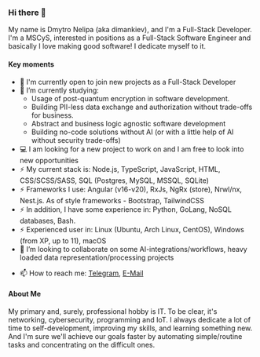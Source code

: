 ### Hi there 👋

My name is Dmytro Nelipa (aka dimankiev), and I'm a Full-Stack Developer.
I'm a MSCyS, interested in positions as a Full-Stack Software Engineer and basically I love making good software!
I dedicate myself to it.

#### Key moments
- 🔭 I'm currently open to join new projects as a Full-Stack Developer
- 🌱 I’m currently studying:
  - Usage of post-quantum encryption in software development.
  - Building PII-less data exchange and authorization without trade-offs for business.
  - Abstract and business logic agnostic software development
  - Building no-code solutions without AI (or with a little help of AI without security trade-offs)
- 💻 I am looking for a new project to work on and I am free to look into new opportunities
- ⚡ My current stack is: Node.js, TypeScript, JavaScript, HTML, CSS/SCSS/SASS, SQL (Postgres, MySQL, MSSQL, SQLite)
- ⚡ Frameworks I use: Angular (v16-v20), RxJs, NgRx (store), Nrwl/nx, Nest.js. As of style frameworks - Bootstrap, TailwindCSS
- ⚡ In addition, I have some experience in: Python, GoLang, NoSQL databases, Bash.
- ⚡ Experienced user in: Linux (Ubuntu, Arch Linux, CentOS), Windows (from XP, up to 11), macOS
- 👯 I’m looking to collaborate on some AI-integrations/workflows, heavy loaded data representation/processing projects
<!-- 🤔 I’m looking for help with ... -->
<!-- 💬 Ask me about ... -->
- 📫 How to reach me: [Telegram](https://t.me/m/lgq0vXdWMDdi), [E-Mail](mailto:dmytro.nelipa@lemme.dev)
<!-- 😄 Pronouns: ... -->

#### About Me
My primary and, surely, professional hobby is IT. To be clear, it's networking, cybersecurity, programming and IoT.
I always dedicate a lot of time to self-development, improving my skills, and learning something new.
And I'm sure we'll achieve our goals faster by automating simple/routine tasks and concentrating on the difficult ones.
